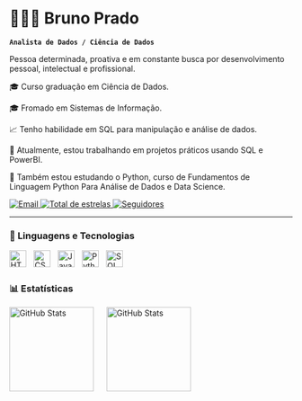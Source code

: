 # 👩🏻‍💻 Bruno Prado

**`Analista de Dados / Ciência de Dados`**

Pessoa determinada, proativa e em constante busca por desenvolvimento pessoal, intelectual e profissional.

🎓 Curso graduação em Ciência de Dados.

🎓 Fromado em Sistemas de Informação.

📈 Tenho habilidade em SQL para manipulação e análise de dados.

🔭 Atualmente, estou trabalhando em projetos práticos usando SQL e PowerBI.

🌱 Também estou estudando o Python, curso de Fundamentos de Linguagem Python Para Análise de Dados e Data Science.

<p align="left">
     <a href="pradoddm@gmail.com">
        <img 
            alt="Email" 
            title="Email" 
            src="https://custom-icon-badges.demolab.com/badge/-pradoddm@gmail.com-red?style=for-the-badge&logo=mention&logoColor=white"
        />
    </a>
    <a href="https://github.com/BP1996?tab=repositories&sort=stargazers">
        <img 
            alt="Total de estrelas" 
            title="Total de estrelas GitHub" 
            src="https://custom-icon-badges.demolab.com/github/stars/BP1996?color=55960c&style=for-the-badge&labelColor=488207&logo=star&label=estrelas"
        />
    </a>
    <a href="https://github.com/BP1996?tab=followers">
        <img 
            alt="Seguidores" 
            title="Me siga no GitHub" 
            src="https://custom-icon-badges.demolab.com/github/followers/BP1996?color=236ad3&labelColor=1155ba&style=for-the-badge&logo=github&label=Seguidores&logoColor=white"
        />
    </a>
</p>

---

### 🤖 Linguagens e Tecnologias

<img 
    align="left" 
    alt="HTML"
    title="HTML" 
    width="30px" 
    style="padding-right: 10px;" 
    src="https://cdn.jsdelivr.net/gh/devicons/devicon@latest/icons/html5/html5-original.svg" 
/>
<img 
    align="left" 
    alt="CSS" 
    title="CSS"
    width="30px" 
    style="padding-right: 10px;" 
    src="https://cdn.jsdelivr.net/gh/devicons/devicon@latest/icons/css3/css3-original.svg" 
/>
<img 
    align="left" 
    alt="JavaScript" 
    title="JavaScript"
    width="30px" 
    style="padding-right: 10px;" 
    src="https://cdn.jsdelivr.net/gh/devicons/devicon@latest/icons/javascript/javascript-original.svg" 
/>
<img 
    align="left" 
    alt="Python" 
    title="Python"
    width="30px" 
    style="padding-right: 10px;" 
    src="https://cdn.jsdelivr.net/gh/devicons/devicon@latest/icons/python/python-original.svg" 
/>
<img 
    align="left" 
    alt="SQL" 
    title="SQL"
    width="30px" 
    style="padding-right: 10px;" 
    src="https://cdn.jsdelivr.net/gh/devicons/devicon@latest/icons/azuresqldatabase/azuresqldatabase-original.svg"
/> 

<br/>
<br/>

### 📊 Estatísticas

<p>
  <img 
    align="left" 
    alt="GitHub Stats" 
    height="150" 
    style="padding-right: 20px;" 
    src="https://github-readme-stats.vercel.app/api?username=BP1996&show_icons=true&theme=tokyonight&include_all_commits=true&locale=pt-br" 
  />

<img 
      align="left" 
      alt="GitHub Stats" 
      height="150" 
      src="https://github-readme-stats.vercel.app/api/top-langs/?username=BP1996&theme=tokyonight&layout=compact&custom_title=Tecnologias&langs_count=9" 
  />

</p>

